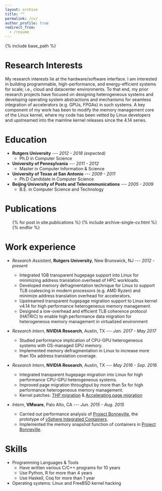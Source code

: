 ```yaml
---
layout: archive
title: ""
permalink: /cv/
author_profile: true
redirect_from:
  - /resume
---
```


{% include base_path %}

Research Interests
=====
My research interests lie at the hardware/software interface. I am interested in building programmable, high-performance, and energy-efficient systems for scale; i.e., cloud and datacenter environments. To that end, my prior research projects have focused on designing heterogeneous systems and developing operating system abstractions and mechanisms for seamless integration of accelerators (e.g. GPUs, FPGAs) in such systems. A key component of my work has been to modify the memory management core of the Linux kernel, where my code has been vetted by Linux developers and upstreamed into the mainline kernel releases since the 4.14 series.

Education
======
* **Rutgers University** --- *2012 - 2018 (expected)*
  * Ph.D in Computer Science
* **University of Pennsylvania** ---  *2011 - 2012*
  * Master in Computer Information & Science
* **University of Texas at San Antonio** --- *2009 - 2011*
  * Ph.D Candidate in Computer Science
* **Beijing University of Posts and Telecommunications** --- *2005 - 2009*
  * B.E. in Computer Science and Technology

Publications
======
  <ul>{% for post in site.publications %}
    {% include archive-single-cv.html %}
  {% endfor %}</ul>

Work experience
======
* *Research Assistant*, **Rutgers University**, New Brunswick, NJ --- *2012 - present*
  * Integrated 1GB transparent hugepage support into Linux for minimizing address
	translation overhead of HPC workloads.
  * Developed memory defragmentation technique for Linux to support TLB coalescing
	in modern processors (e.g. AMD Ryzen) and minimize address translation overhead
	for accelerators.
  * Upstreamed transparent hugepage migration support to Linux kernel v4.14 for
	high performance heterogeneous memory management.
  * Designed a low-overhead and efficient TLB coherence protocol (HATRIC) to
	enable high performance data migration for heterogeneous memory management
	in virtualized environment

* *Research Intern*, **NVIDIA Research**, Austin, TX --- *Jan. 2017 - May 2017*
  * Studied performance implication of CPU-GPU heterogeneous systems with
	OS-managed GPU memory.
  * Implemented memory defragmentation in Linux to increase more than 10x
	address translation coverage.

* *Research Intern*, **NVIDIA Research**, Austin, TX --- *May 2016 - Sep. 2016*
  * Integrated transparent hugepage migration into Linux for high performance
	CPU-GPU heterogeneous systems.
  * Improved page migration throughput by more than 5x for high performance
	heterogeneous memory management.
  * Kernel patches: [THP migration](https://lwn.net/Articles/723764/) & [Accelerating page migration](https://lkml.org/lkml/2016/11/22/457)

* *Intern*, **VMware**, Palo Alto, CA --- *Jun. 2015 - Aug. 2015*
  * Carried out performance analysis of [Project Bonneville](https://blogs.vmware.com/cloudnative/2015/06/22/introducing-project-bonneville/), the prototype of [vSphere Integrated Containers](https://www.vmware.com/products/vsphere/integrated-containers.html).
  * Implemented the memory snapshot function of containers in [Project Bonneville](https://blogs.vmware.com/cloudnative/2015/06/22/introducing-project-bonneville/).
  
Skills
======
* Programming Languages & Tools
  * Have written various C/C++ programs for 10 years
  * Use Python, R for more than 4 years
  * Use Haskell, Coq for more than 1 year
* Operating systems: Linux and FreeBSD kernel hacking

